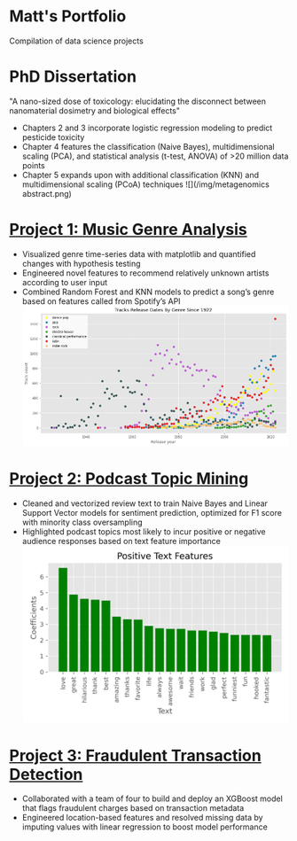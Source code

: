 # Matt's Portfolio
Compilation of data science projects

# PhD Dissertation
"A nano-sized dose of toxicology: elucidating the disconnect between nanomaterial dosimetry and biological effects"
* Chapters 2 and 3 incorporate logistic regression modeling to predict pesticide toxicity
* Chapter 4 features the classification (Naive Bayes), multidimensional scaling (PCA), and statistical analysis (t-test, ANOVA) of >20 million data points
* Chapter 5 expands upon with additional classification (KNN) and multidimensional scaling (PCoA) techniques
![](/img/metagenomics abstract.png)


# [Project 1: Music Genre Analysis](https://github.com/mattslatt/spotify)
* Visualized genre time-series data with matplotlib and quantified changes with hypothesis testing
* Engineered novel features to recommend relatively unknown artists according to user input
* Combined Random Forest and KNN models to predict a song’s genre based on features called from Spotify’s API
![](/img/top_10_genre_time_scatter.png)

# [Project 2: Podcast Topic Mining](https://github.com/mattslatt/podcast_reviews)
* Cleaned and vectorized review text to train Naive Bayes and Linear Support Vector models for sentiment prediction, optimized for F1 score with minority class oversampling
* Highlighted podcast topics most likely to incur positive or negative audience responses based on text feature importance
![](/img/positive_text_coefficients.png)

# [Project 3: Fraudulent Transaction Detection](https://github.com/mattslatt/podcast_reviews)
* Collaborated with a team of four  to build and deploy an XGBoost model that flags fraudulent charges based on transaction metadata
* Engineered location-based features and resolved missing data by imputing values with linear regression to boost model performance